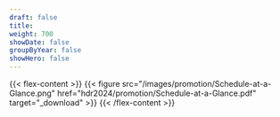 ```yaml
---
draft: false
title: 
weight: 700
showDate: false
groupByYear: false
showHero: false
---
```


{{< flex-content >}}
{{< figure src="/images/promotion/Schedule-at-a-Glance.png" href="hdr2024/promotion/Schedule-at-a-Glance.pdf" target="_download" >}}
{{< /flex-content >}}